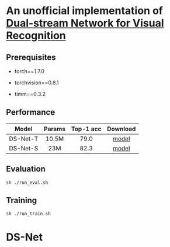 # An unofficial implementation of  [Dual-stream Network for Visual Recognition](https://arxiv.org/abs/2105.14734) 

## Prerequisites 

* torch==1.7.0

* torchvision==0.8.1

* timm==0.3.2

## Performance

|Model|Params|Top-1 acc|Download|
| :-------: | :-------: | :-------: | :-------: |
|DS-Net-T|10.5M|79.0|[model](https://drive.google.com/file/d/1LQN95zSfmROSh7AVDAVTWCqH3EHZcATv/view?usp=sharing)|
|DS-Net-S|23M|82.3|[model](https://drive.google.com/file/d/1aqMAimClkkFBHX_VzJ8121XCdbYPz777/view?usp=sharing)|

## Evaluation
```
sh ./run_eval.sh
```

## Training
```
sh ./run_train.sh
```

# DS-Net
